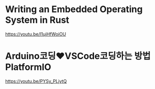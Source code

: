 # Writing an Embedded Operating System in Rust

https://youtu.be/l1ujHfWoiOU

# Arduino코딩❤️VSCode코딩하는 방법PlatformIO

https://youtu.be/PYSy_PLjytQ
